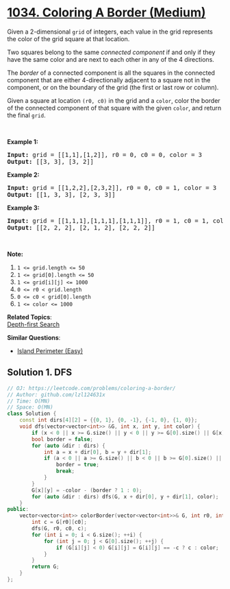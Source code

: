 # [1034. Coloring A Border (Medium)](https://leetcode.com/problems/coloring-a-border/)

<p>Given a 2-dimensional&nbsp;<code>grid</code> of integers, each value in the grid represents the color of the grid square at that location.</p>

<p>Two squares belong to the same <em>connected component</em> if and only if they have the same color and are next to each other in any of the 4 directions.</p>

<p>The&nbsp;<em>border</em> of a connected component is&nbsp;all the squares in the connected component that are&nbsp;either 4-directionally adjacent to&nbsp;a square not in the component, or on the boundary of the grid (the first or last row or column).</p>

<p>Given a square at location&nbsp;<code>(r0, c0)</code>&nbsp;in the grid and a <code>color</code>, color the&nbsp;border of the connected component of that square with the given <code>color</code>, and return the final <code>grid</code>.</p>

<p>&nbsp;</p>

<p><strong>Example 1:</strong></p>

<pre><strong>Input: </strong>grid = <span id="example-input-1-1">[[1,1],[1,2]]</span>, r0 = <span id="example-input-1-2">0</span>, c0 = <span id="example-input-1-3">0</span>, color = <span id="example-input-1-4">3</span>
<strong>Output: </strong><span id="example-output-1">[[3, 3], [3, 2]]</span>
</pre>

<div>
<p><strong>Example 2:</strong></p>

<pre><strong>Input: </strong>grid = <span id="example-input-2-1">[[1,2,2],[2,3,2]]</span>, r0 = <span id="example-input-2-2">0</span>, c0 = <span id="example-input-2-3">1</span>, color = <span id="example-input-2-4">3</span>
<strong>Output: </strong><span id="example-output-2">[[1, 3, 3], [2, 3, 3]]</span>
</pre>

<div>
<p><strong>Example 3:</strong></p>

<pre><strong>Input: </strong>grid = <span id="example-input-3-1">[[1,1,1],[1,1,1],[1,1,1]]</span>, r0 = <span id="example-input-3-2">1</span>, c0 = <span id="example-input-3-3">1</span>, color = <span id="example-input-3-4">2</span>
<strong>Output: </strong><span id="example-output-3">[[2, 2, 2], [2, 1, 2], [2, 2, 2]]</span></pre>
</div>
</div>

<p>&nbsp;</p>

<p><strong>Note:</strong></p>

<ol>
	<li><code>1 &lt;= grid.length &lt;= 50</code></li>
	<li><code>1 &lt;= grid[0].length &lt;= 50</code></li>
	<li><code>1 &lt;= grid[i][j] &lt;= 1000</code></li>
	<li><code>0 &lt;= r0 &lt; grid.length</code></li>
	<li><code>0 &lt;= c0 &lt; grid[0].length</code></li>
	<li><code>1 &lt;= color &lt;= 1000</code></li>
</ol>

**Related Topics**:  
[Depth-first Search](https://leetcode.com/tag/depth-first-search/)

**Similar Questions**:
* [Island Perimeter (Easy)](https://leetcode.com/problems/island-perimeter/)

## Solution 1. DFS

```cpp
// OJ: https://leetcode.com/problems/coloring-a-border/
// Author: github.com/lzl124631x
// Time: O(MN)
// Space: O(MN)
class Solution {
    const int dirs[4][2] = {{0, 1}, {0, -1}, {-1, 0}, {1, 0}};
    void dfs(vector<vector<int>> &G, int x, int y, int color) {
        if (x < 0 || x >= G.size() || y < 0 || y >= G[0].size() || G[x][y] != color) return;
        bool border = false;
        for (auto &dir : dirs) {
            int a = x + dir[0], b = y + dir[1];
            if (a < 0 || a >= G.size() || b < 0 || b >= G[0].size() || (G[a][b] > 0 && G[a][b] != color)) {
                border = true;
                break;
            }
        }
        G[x][y] = -color - (border ? 1 : 0);
        for (auto &dir : dirs) dfs(G, x + dir[0], y + dir[1], color);
    }
public:
    vector<vector<int>> colorBorder(vector<vector<int>>& G, int r0, int c0, int color) {
        int c = G[r0][c0];
        dfs(G, r0, c0, c);
        for (int i = 0; i < G.size(); ++i) {
            for (int j = 0; j < G[0].size(); ++j) {
                if (G[i][j] < 0) G[i][j] = G[i][j] == -c ? c : color;
            }
        }
        return G;
    }
};
```